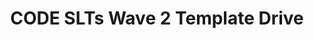 ---
title: CODE SLTs Wave 2 Template Drive
redirect_to: https://drive.google.com/drive/folders/1ht1V1QAACLjwRoIyEpMKTZ7XeqiBGHCU
redirect_from: 
  - /2324SLTSWave2
  - /2324sltswave2
---